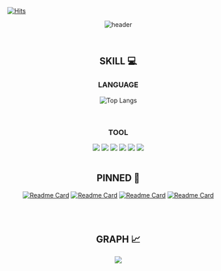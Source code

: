 [![Hits](https://hits.seeyoufarm.com/api/count/incr/badge.svg?url=https%3A%2F%2Fgithub.com%2Frafa-e1&count_bg=%2337945F&title_bg=%23000000&icon=apple.svg&icon_color=%23FFFFFF&title=HITS&edge_flat=false)](https://hits.seeyoufarm.com) 

<div align=center>

![header](https://capsule-render.vercel.app/api?type=venom&color=348858&height=300&section=header&text=Code%20with%20Heart.&fontSize=90&fontColor=000000&animation=twinkling)

<br>

## SKILL 💻
### LANGUAGE
![Top Langs](https://github-readme-stats.vercel.app/api/top-langs/?username=rafa-e1&layout=compact) 

<br>

### TOOL
<img src="https://img.shields.io/badge/Notion-ffffff?style=flat&logo=notion&logoColor=black" /> 
<img src="https://img.shields.io/badge/Discord-5865F2?style=flat&logo=Discord&logoColor=white" /> 
<img src="https://img.shields.io/badge/Slack-4A154B?style=flat&logo=slack&logoColor=white" />

<img src="https://img.shields.io/badge/Figma-0c0e12?style=flat&logo=figma&logoColor=white" /> 
<img src="https://img.shields.io/badge/Sketch-white?style=flat&logo=Sketch&logoColor=F7B500" /> 

<img src="https://img.shields.io/badge/GitKraken-black?style=flat&logo=gitkraken&logoColor=#179287" />

<br>
<br>

## PINNED 📌
[![Readme Card](https://github-readme-stats.vercel.app/api/pin/?username=rafa-e1&repo=Profile-Settings)](https://github.com/anuraghazra/github-readme-stats)
[![Readme Card](https://github-readme-stats.vercel.app/api/pin/?username=rafa-e1&repo=PastPaper)](https://github.com/anuraghazra/github-readme-stats)
[![Readme Card](https://github-readme-stats.vercel.app/api/pin/?username=rafa-e1&repo=iNeptune)](https://github.com/anuraghazra/github-readme-stats)
[![Readme Card](https://github-readme-stats.vercel.app/api/pin/?username=rafa-e1&repo=WhatTheName)](https://github.com/anuraghazra/github-readme-stats)

<!--[![](http://mazassumnida.wtf/api/v2/generate_badge?boj=RAFAEL)](https://solved.ac/profile/rafael)
[![](https://github-readme-stats.vercel.app/api?username=rafa-e1&show_icons=true&theme=swift)](https://github.com/rafa-e1/github-readme-stats)-->

<br>
<br>

## GRAPH 📈
[![](https://github-readme-activity-graph.vercel.app/graph?username=rafa-e1&theme=github-compact)](https://github.com/ashutosh00710/github-readme-activity-graph)

</div>
